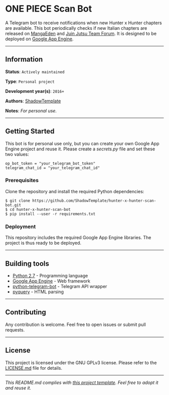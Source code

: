 # ONE PIECE Scan Bot

A Telegram bot to receive notifications when new Hunter x Hunter chapters are 
available. This bot periodically checks if new Italian chapters are released on 
[MangaEden](https://www.mangaeden.com/it/) and [Juin Jutsu Team Forum](
http://juinjutsuteam.forumcommunity.net/). It is designed to be deployed on 
[Google App Engine](https://cloud.google.com/appengine/).


---
## Information

**Status**: `Actively maintained`

**Type**: `Personal project`

**Development year(s)**: `2016+`

**Authors**: [ShadowTemplate](https://github.com/ShadowTemplate)

**Notes**: *For personal use.*

---
## Getting Started

This bot is for personal use only, but you can create your own Google App 
Engine project and reuse it. Please create a *secrets.py* file and set these 
two values:

```
op_bot_token = "your_telegram_bot_token"
telegram_chat_id = "your_telegram_chat_id"
```

### Prerequisites

Clone the repository and install the required Python dependencies:

```
$ git clone https://github.com/ShadowTemplate/hunter-x-hunter-scan-bot.git
$ cd hunter-x-hunter-scan-bot
$ pip install --user -r requirements.txt
```

### Deployment

This repository includes the required Google App Engine libraries. The project 
is thus ready to be deployed.


---
## Building tools

* [Python 2.7](https://www.python.org/downloads/release/python-270/) - 
Programming language
* [Google App Engine](https://cloud.google.com/appengine/) - Web framework
* [python-telegram-bot](https://python-telegram-bot.org/) - Telegram API 
wrapper 
* [pyquery](http://pyquery.readthedocs.io/en/latest/) - HTML parsing

---
## Contributing

Any contribution is welcome. Feel free to open issues or submit pull requests.

---
## License

This project is licensed under the GNU GPLv3 license.
Please refer to the [LICENSE.md](LICENSE.md) file for details.

---
*This README.md complies with [this project template](
https://github.com/ShadowTemplate/project-template). Feel free to adopt it
and reuse it.*
